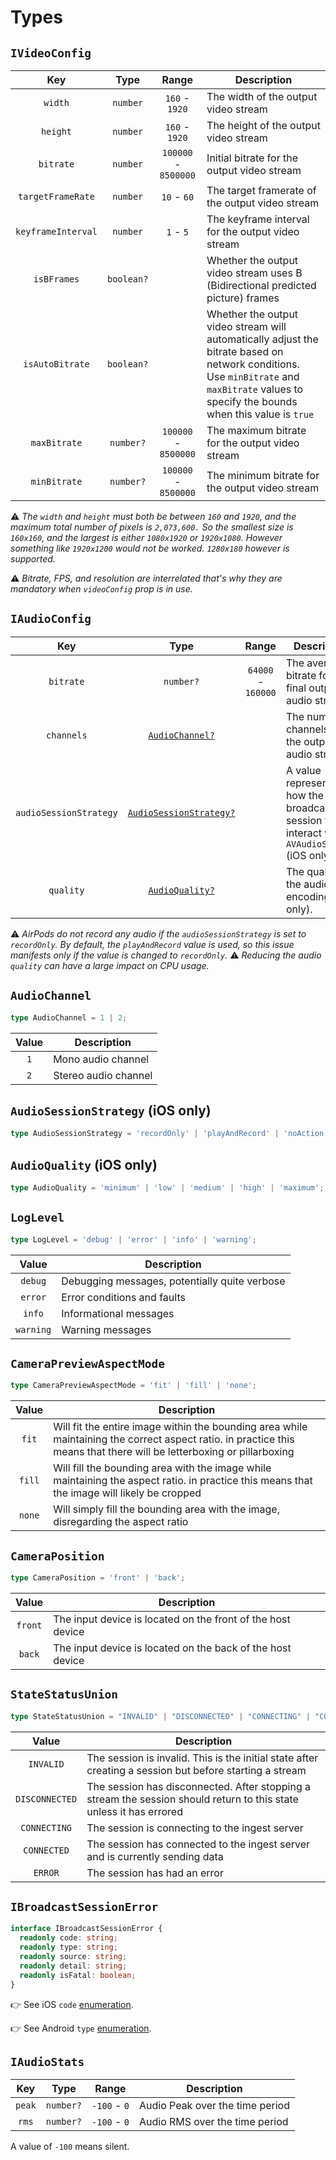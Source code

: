 # **Types**

## `IVideoConfig`

| Key | Type | Range | Description |
| :---: | :---: | :---: | --- |
| `width` | `number` | `160` - `1920` | The width of the output video stream |
| `height` | `number` | `160` - `1920` | The height of the output video stream |
| `bitrate` | `number` | `100000` - `8500000` | Initial bitrate for the output video stream |
| `targetFrameRate` | `number` | `10` - `60`| The target framerate of the output video stream |
| `keyframeInterval` | `number` | `1` - `5` | The keyframe interval for the output video stream |
| `isBFrames` | `boolean?` | | Whether the output video stream uses B (Bidirectional predicted picture) frames |
| `isAutoBitrate` | `boolean?` | | Whether the output video stream will automatically adjust the bitrate based on network conditions. Use `minBitrate` and `maxBitrate` values to specify the bounds when this value is `true` |
| `maxBitrate` | `number?` | `100000` - `8500000` | The maximum bitrate for the output video stream |
| `minBitrate` | `number?` | `100000` - `8500000` | The minimum bitrate for the output video stream |

⚠️ _The `width` and `height` must both be between `160` and `1920`, and the maximum total number of pixels is `2,073,600.` So the smallest size is `160x160`, and the largest is either `1080x1920` or `1920x1080`. However something like `1920x1200` would not be worked. `1280x180` however is supported._

⚠️ _Bitrate, FPS, and resolution are interrelated that's why they are mandatory when `videoConfig` prop is in use._

## `IAudioConfig`
| Key | Type | Range | Description |
| :---: | :---: | :---: | --- |
| `bitrate` | `number?` | `64000` - `160000` | The average bitrate for the final output audio stream |
| `channels` | [`AudioChannel?`](#audiochannel) | | The number of channels for the output audio stream |
| `audioSessionStrategy` | [`AudioSessionStrategy?`](#audiosessionstrategy-ios-only) | | A value representing how the broadcast session will interact with `AVAudioSession` (iOS only). |
| `quality` | [`AudioQuality?`](#audioquality-ios-only) | | The quality of the audio encoding (iOS only). |

⚠️ _AirPods do not record any audio if the `audioSessionStrategy` is set to `recordOnly`. By default, the `playAndRecord` value is used, so this issue manifests only if the value is changed to `recordOnly`._
⚠️ _Reducing the audio `quality` can have a large impact on CPU usage._

## `AudioChannel`

```ts
type AudioChannel = 1 | 2;
```
| Value | Description |
| :---: | --- |
| `1` | Mono audio channel |
| `2` | Stereo audio channel |

## `AudioSessionStrategy` (iOS only)

```ts
type AudioSessionStrategy = 'recordOnly' | 'playAndRecord' | 'noAction';
```

## `AudioQuality` (iOS only)

```ts
type AudioQuality = 'minimum' | 'low' | 'medium' | 'high' | 'maximum';
```

## `LogLevel`

```ts
type LogLevel = 'debug' | 'error' | 'info' | 'warning';
```

| Value | Description |
| :---: | --- |
| `debug` | Debugging messages, potentially quite verbose |
| `error` | Error conditions and faults |
| `info` | Informational messages |
| `warning` | Warning messages |

## `CameraPreviewAspectMode`

```ts
type CameraPreviewAspectMode = 'fit' | 'fill' | 'none';
```

| Value | Description |
| :---: | --- |
| `fit` | Will fit the entire image within the bounding area while maintaining the correct aspect ratio. in practice this means that there will be letterboxing or pillarboxing |
| `fill` | Will fill the bounding area with the image while maintaining the aspect ratio. in practice this means that the image will likely be cropped |
| `none` | Will simply fill the bounding area with the image, disregarding the aspect ratio |

## `CameraPosition`

```ts
type CameraPosition = 'front' | 'back';
```

| Value | Description |
| :---: | --- |
| `front` | The input device is located on the front of the host device |
| `back` | The input device is located on the back of the host device |

## `StateStatusUnion`

```ts
type StateStatusUnion = "INVALID" | "DISCONNECTED" | "CONNECTING" | "CONNECTED" | "ERROR"
```

| Value | Description |
| :---: | --- |
| `INVALID` | The session is invalid. This is the initial state after creating a session but before starting a stream |
| `DISCONNECTED` | The session has disconnected. After stopping a stream the session should return to this state unless it has errored |
| `CONNECTING` | The session is connecting to the ingest server |
| `CONNECTED` | The session has connected to the ingest server and is currently sending data |
| `ERROR` | The session has had an error |

## `IBroadcastSessionError`

```ts
interface IBroadcastSessionError {
  readonly code: string;
  readonly type: string;
  readonly source: string;
  readonly detail: string;
  readonly isFatal: boolean;
}
```

👉 See iOS `code` [enumeration](https://aws.github.io/amazon-ivs-broadcast-docs/1.2.0/ios/Enums/IVSBroadcastError.html#/c:@E@IVSBroadcastError@IVSBroadcastErrorDeviceExchangeIncompatibleTypes).

👉 See Android `type` [enumeration](https://aws.github.io/amazon-ivs-broadcast-docs/1.2.1/android/reference/com/amazonaws/ivs/broadcast/ErrorType.html).

## `IAudioStats`

| Key | Type | Range | Description |
| :---: | :---: | :---: | --- |
| `peak` | `number?` | `-100` - `0` | Audio Peak over the time period |
| `rms` | `number?` | `-100` - `0` | Audio RMS over the time period |

A value of `-100` means silent.